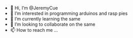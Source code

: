 - 👋 Hi, I’m @JeremyCue
- 👀 I’m interested in programming arduinos and rasp pies
- 🌱 I’m currently learning the same
- 💞️ I’m looking to collaborate on the same
- 📫 How to reach me ...

<!---
JeremyCue/JeremyCue is a ✨ special ✨ repository because its `README.md` (this file) appears on your GitHub profile.
You can click the Preview link to take a look at your changes.
--->
